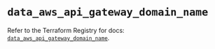 # `data_aws_api_gateway_domain_name`

Refer to the Terraform Registry for docs: [`data_aws_api_gateway_domain_name`](https://registry.terraform.io/providers/hashicorp/aws/6.13.0/docs/data-sources/api_gateway_domain_name).
